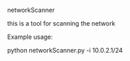 networkScanner

this is a tool for scanning the network

Example usage:

python networkScanner.py -i 10.0.2.1/24
